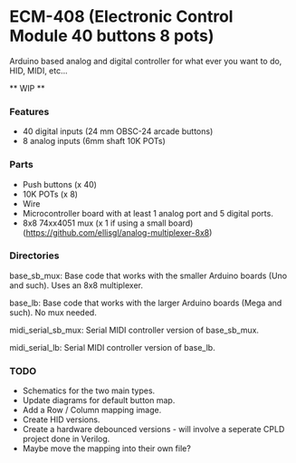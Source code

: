 ECM-408 (Electronic Control Module 40 buttons 8 pots)
=====================================================

Arduino based analog and digital controller for what ever you want to do, HID, MIDI, etc...

** WIP **

### Features
* 40 digital inputs (24 mm OBSC-24 arcade buttons)
* 8 analog inputs (6mm shaft 10K POTs)


### Parts
* Push buttons (x 40)
* 10K POTs (x 8)
* Wire
* Microcontroller board with at least 1 analog port and 5 digital ports.
* 8x8 74xx4051 mux (x 1 if using a small board) (https://github.com/ellisgl/analog-multiplexer-8x8)

### Directories
base_sb_mux: Base code that works with the smaller Arduino boards (Uno and such). Uses an 8x8 multiplexer.

base_lb: Base code that works with the larger Arduino boards (Mega and such). No mux needed.

midi_serial_sb_mux: Serial MIDI controller version of base_sb_mux.

midi_serial_lb: Serial MIDI controller version of base_lb.

### TODO
* Schematics for the two main types.
* Update diagrams for default button map.
* Add a Row / Column mapping image.
* Create HID versions.
* Create a hardware debounced versions - will involve a seperate CPLD project done in Verilog.
* Maybe move the mapping into their own file?